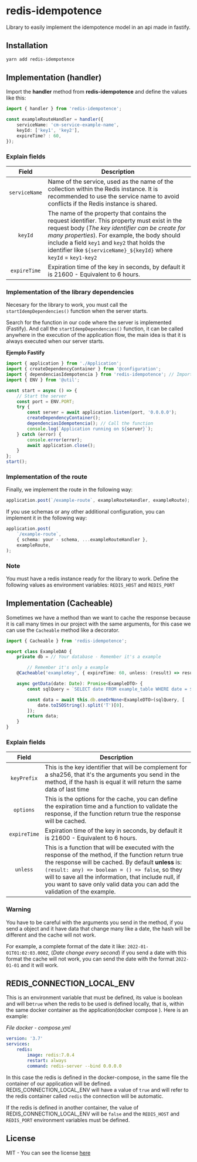 # redis-idempotence

Library to easily implement the idempotence model in an api made in fastify.

## Installation

```bash
yarn add redis-idempotence
```

## Implementation (handler)

Import the **handler** method from **redis-idempotence** and define the values like this:

```typescript
import { handler } from 'redis-idempotence';

const exampleRouteHandler = handler({
    serviceName: 'cm-service-example-name',
    keyId: ['key1', 'key2'],
    expireTime? : 60,
});
```

### Explain fields

|     Field     | Description                                                                                                                                                                                                                                                                                                               |
|:-------------:|---------------------------------------------------------------------------------------------------------------------------------------------------------------------------------------------------------------------------------------------------------------------------------------------------------------------------|
| `serviceName` | Name of the service, used as the name of the collection within the Redis instance. It is recommended to use the service name to avoid conflicts if the Redis instance is shared.                                                                                                                                          |
|    `keyId`    | The name of the property that contains the request identifier. This property must exist in the request body (*The key identifier can be create for many properties*). For example, the body should include a field `key1` and `key2` that holds the identifier like `${serviceName}_${keyId}` where `keyId` = `key1-key2` |
| `expireTime`  | Expiration time of the key in seconds, by default it is 21600 - Equivalent to 6 hours.                                                                                                                                                                                                                                    |

### Implementation of the library dependencies

Necesary for the library to work, you must call the `startIdempDependencies()` function when the server starts.

Search for the function in our code where the server is implemented (Fastify). And call the `startIdempDependencies()`
function, it can be called anywhere in the execution of the application flow, the main idea is that it is always
executed when our server starts.

**Ejemplo Fastify**

```typescript
import { application } from './Application';
import { createDependencyContainer } from '@configuration';
import { dependenciasIdempotencia } from 'redis-idempotence'; // Import the library and call the function
import { ENV } from '@util';

const start = async () => {
    // Start the server
    const port = ENV.PORT;
    try {
        const server = await application.listen(port, '0.0.0.0');
        createDependencyContainer();
        dependenciasIdempotencia(); // Call the function
        console.log(`Application running on ${server}`);
    } catch (error) {
        console.error(error);
        await application.close();
    }
};
start();
```

### Implementation of the route

Finally, we implement the route in the following way:

```typescript
application.post(`/example-route`, exampleRouteHandler, exampleRoute);
```

If you use schemas or any other additional configuration, you can implement it in the following way:

```typescript
application.post(
    `/example-route`,
    { schema: your - schema, ...exampleRouteHandler },
    exampleRoute,
);
```

### Note

You must have a redis instance ready for the library to work. Define the following values as environment variables:
`REDIS_HOST` and `REDIS_PORT`

## Implementation (Cacheable)

Sometimes we have a method than we want to cache the response because it is call many times in our project with the same
arguments, for this case we can use the `Cacheable` method
like a decorator.

```typescript
import { Cacheable } from 'redis-idempotence';

export class ExampleDAO {
    private db = // Your database - Remember it's a example

        // Remember it's only a example
    @Cacheable('exampleKey', { expireTime: 60, unless: (result) => result === null })

    async getData(date: Date): Promise<ExampleDTO> {
        const sqlQuery = `SELECT date FROM example_table WHERE date = $1`;

        const data = await this.db.oneOrNone<ExampleDTO>(sqlQuery, [
            date.toISOString().split('T')[0],
        ]);
        return data;
    }
}
```

### Explain fields

|    Field     | Description                                                                                                                                                                                                                                                                                                                                        |
|:------------:|----------------------------------------------------------------------------------------------------------------------------------------------------------------------------------------------------------------------------------------------------------------------------------------------------------------------------------------------------|
| `keyPrefix`  | This is the key identifier that will be complement for a sha256, that it's the arguments you send in the method, if the hash is equal it will return the same data of last time                                                                                                                                                                    |
|  `options`   | This is the options for the cache, you can define the expiration time and a function to validate the response, if the function return true the response will be cached.                                                                                                                                                                            |
| `expireTime` | Expiration time of the key in seconds, by default it is 21600 - Equivalent to 6 hours.                                                                                                                                                                                                                                                             |
|   `unless`   | This is a function that will be executed with the response of the method, if the function return true the response will be cached. By default **unless** is: `(result: any) => boolean = () => false`, so they will to save all the information, that include null, if you want to save only valid data you can add the validation of the example. |

### Warning

You have to be careful with the arguments you send in the method, if you send a object and it have data that change many
like a date, the hash will be different and the cache will not work.

For example, a complete format of the date it like: `2022-01-01T01:02:03.000Z`, (_Date change every second_) if you send
a date with this format the cache will not work, you can send the date with the format `2022-01-01` and it will work.

## REDIS_CONNECTION_LOCAL_ENV

This is an environment variable that must be defined, its value is boolean and will be`true` when the redis to be used
is defined locally, that is, within the same docker container as the application(docker compose ). Here is an example:

_File docker - compose.yml_

```yml
version: '3.7'
services:
    redis:
        image: redis:7.0.4
        restart: always
        command: redis-server --bind 0.0.0.0
```

In this case the redis is defined in the docker-compose, in the same file the container of our application will be
defined. REDIS_CONNECTION_LOCAL_ENV will have a value of `true` and will refer to the redis container called `redis` the
connection will be automatic.

If the redis is defined in another container, the value of REDIS_CONNECTION_LOCAL_ENV will be `false` and the
`REDIS_HOST` and `REDIS_PORT` environment variables must be defined.

## License

MIT - You can see the license [here](LICENSE)
